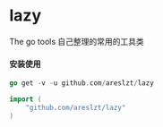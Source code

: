 # lazy
The go tools 自己整理的常用的工具类
#### 安装使用

```go
go get -v -u github.com/areslzt/lazy

import (
    "github.com/areslzt/lazy"
)
```

